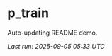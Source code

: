 # p_train

Auto-updating README demo.

<!--START_SECTION:status-->
_Last run: 2025-09-05 05:33 UTC_
<!--END_SECTION:status-->





































































































































































































































































































































